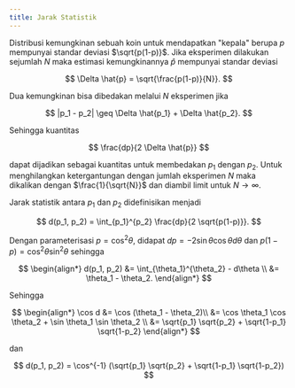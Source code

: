 ```yaml
---
title: Jarak Statistik
---
```


Distribusi kemungkinan sebuah koin untuk mendapatkan "kepala" berupa $p$ mempunyai standar deviasi $\sqrt{p(1-p)}$. Jika eksperimen dilakukan 
sejumlah $N$ maka estimasi kemungkinannya $\hat{p}$ mempunyai standar deviasi

$$
\Delta \hat{p} = \sqrt{\frac{p(1-p)}{N}}.
$$

Dua kemungkinan bisa dibedakan melalui $N$ eksperimen jika 

$$
|p_1 - p_2| \geq \Delta \hat{p_1} + \Delta \hat{p_2}.
$$

Sehingga kuantitas 

$$
\frac{dp}{2 \Delta \hat{p}}
$$

dapat dijadikan sebagai kuantitas untuk membedakan $p_1$ dengan $p_2$. Untuk menghilangkan ketergantungan dengan jumlah eksperimen $N$ 
maka dikalikan dengan $\frac{1}{\sqrt{N}}$ dan diambil limit untuk $N \rightarrow \infty$. 

Jarak statistik antara $p_1$ dan $p_2$ didefinisikan menjadi

$$
d(p_1, p_2) = \int_{p_1}^{p_2} \frac{dp}{2 \sqrt{p(1-p)}}.
$$

Dengan parameterisasi $p = \cos^2 \theta$, didapat $dp = -2 \sin \theta \cos \theta d\theta$ dan $p(1-p) = \cos^2 \theta \sin^2 \theta$ sehingga 

$$
\begin{align*}
d(p_1, p_2) &= \int_{\theta_1}^{\theta_2} - d\theta \\
&= \theta_1 - \theta_2.
\end{align*}
$$

Sehingga 

$$
\begin{align*}
\cos d &= \cos (\theta_1 - \theta_2)\\
&= \cos \theta_1 \cos \theta_2 + \sin \theta_1 \sin \theta_2 \\
&= \sqrt{p_1} \sqrt{p_2} + \sqrt{1-p_1} \sqrt{1-p_2}
\end{align*}
$$

dan 

$$
d(p_1, p_2) = \cos^{-1} (\sqrt{p_1} \sqrt{p_2} + \sqrt{1-p_1} \sqrt{1-p_2})
$$
